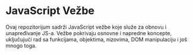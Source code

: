 # JavaScript Vežbe

Ovaj repozitorijum sadrži JavaScript vežbe koje služe za obnovu i unapređivanje JS-a. Vežbe pokrivaju osnovne i napredne koncepte, uključujući rad sa funkcijama, objektima, nizovima, DOM manipulaciju i još mnogo toga.
